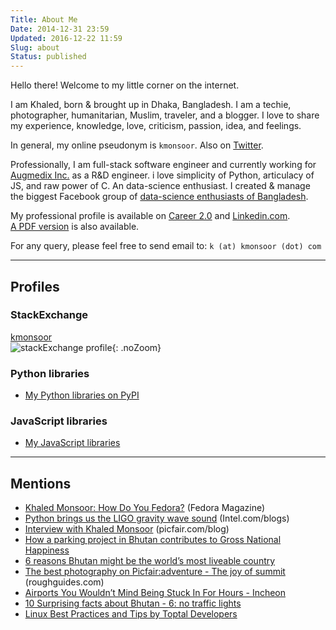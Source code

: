 ```yaml
---
Title: About Me
Date: 2014-12-31 23:59
Updated: 2016-12-22 11:59
Slug: about
Status: published
---
```



Hello there! Welcome to my little corner on the internet.

I am Khaled, born & brought up in Dhaka, Bangladesh.
I am a techie, photographer, humanitarian, Muslim, traveler, and a blogger.
I love to share my experience, knowledge, love, criticism, passion, idea, and feelings.

In general, my online pseudonym is `kmonsoor`. Also on [Twitter](https://twitter.com/kmonsoor).

Professionally, I am full-stack software engineer and currently working for [Augmedix Inc.](http://www.augmedix.com/) as a R&D engineer. i love simplicity of Python, articulacy of JS, and raw power of C. An data-science enthusiast.
I created & manage the biggest Facebook group of [data-science enthusiasts of Bangladesh](https://www.facebook.com/groups/BigDataBangladesh).

My professional profile is available on [Career 2.0](http://stackoverflow.com/cv/kmonsoor) and [Linkedin.com](http://linkedin.com/in/kmonsoor/).  
[A PDF version](https://drive.google.com/open?id=0B_IybRcQsDwaSTY0VUotbkRiSFk) is also available.

For any query, please feel free to send email to: `k (at) kmonsoor (dot) com`

-----------

## Profiles
### StackExchange
[kmonsoor](https://stackexchange.com/users/306439/kmonsoor)  
![stackExchange profile](https://stackexchange.com/users/flair/306439.png){: .noZoom}

### Python libraries
 * [My Python libraries on PyPI](https://pypi.org/user/kmonsoor/)

### JavaScript libraries
 * [My JavaScript libraries](https://www.npmjs.com/~kmonsoor)

------------

## Mentions
* [Khaled Monsoor: How Do You Fedora?](https://fedoramagazine.org/khaled-monsoor-interview/) (Fedora Magazine)
* [Python brings us the LIGO gravity wave sound](https://software.intel.com/en-us/blogs/2016/02/14/python-brings-us-the-ligo-gravity-wave-sound) (Intel.com/blogs)
* [Interview with Khaled Monsoor](https://www.picfair.com/blog/photographer-focus/interview-with-khaled-monsoor) (picfair.com/blog)
* [How a parking project in Bhutan contributes to Gross National Happiness](http://blogs.worldbank.org/ppps/how-parking-project-bhutan-contributes-gross-national-happiness)
* [6 reasons Bhutan might be the world’s most liveable country](https://www.intrepidtravel.com/adventures/bhutan-liveable/)
* [The best photography on Picfair:adventure - The joy of summit](https://www.roughguides.com/article/the-best-photography-on-picfair-adventure/) (roughguides.com)
* [Airports You Wouldn’t Mind Being Stuck In For Hours - Incheon](http://world-warotter.com/archives/10435)
* [10 Surprising facts about Bhutan - 6: no traffic lights](http://travelscapism.com/10-facts-bhutan/)
* [Linux Best Practices and Tips by Toptal Developers](https://www.toptal.com/linux/tips-and-practices)
